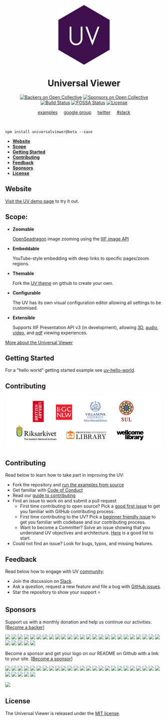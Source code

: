 
<p align="center">
    <img src="https://raw.githubusercontent.com/UniversalViewer/assets/master/logo.png">
    <h1 align="center">Universal Viewer</h1>
</p>

<p align="center">
    <a href="#backers"><img src="https://camo.githubusercontent.com/8f205f0459eaafbbcf78554ae3182da599b178b9/68747470733a2f2f6f70656e636f6c6c6563746976652e636f6d2f756e6976657273616c7669657765722f6261636b6572732f62616467652e737667" alt="Backers on Open Collective" data-canonical-src="https://opencollective.com/universalviewer/backers/badge.svg" style="max-width:100%;"></a>
    <a href="#sponsors"><img src="https://camo.githubusercontent.com/db8439fd8526d52fbc36437f988d0d8d8dd6913a/68747470733a2f2f6f70656e636f6c6c6563746976652e636f6d2f756e6976657273616c7669657765722f73706f6e736f72732f62616467652e737667" alt="Sponsors on Open Collective" data-canonical-src="https://opencollective.com/universalviewer/sponsors/badge.svg" style="max-width:100%;"></a>
    <a href="https://travis-ci.org/UniversalViewer/universalviewer" rel="nofollow"><img src="https://camo.githubusercontent.com/f8b81af36c9c573b23dff74a97943ae97f7c0aa9/68747470733a2f2f7472617669732d63692e6f72672f556e6976657273616c5669657765722f756e6976657273616c7669657765722e7376673f6272616e63683d6d6173746572" alt="Build Status" data-canonical-src="https://travis-ci.org/UniversalViewer/universalviewer.svg?branch=master" style="max-width:100%;"></a>
    <a href="https://app.fossa.io/projects/git%2Bgithub.com%2FUniversalViewer%2Funiversalviewer?ref=badge_shield" rel="nofollow"><img src="https://camo.githubusercontent.com/eedb4c09b3beed6d26cfef59a2ee31ce8e1c80d7/68747470733a2f2f6170702e666f7373612e696f2f6170692f70726f6a656374732f6769742532426769746875622e636f6d253246556e6976657273616c566965776572253246756e6976657273616c7669657765722e7376673f747970653d736869656c64" alt="FOSSA Status" data-canonical-src="https://app.fossa.io/api/projects/git%2Bgithub.com%2FUniversalViewer%2Funiversalviewer.svg?type=shield" style="max-width:100%;"></a>
    <a href="https://github.com/UniversalViewer/universalviewer/blob/master/LICENSE.txt"><img src="https://camo.githubusercontent.com/e80e20b31b4af7da8580f68d415779d250eee229/68747470733a2f2f696d672e736869656c64732e696f2f6e706d2f6c2f74687265652e737667" alt="License" data-canonical-src="https://img.shields.io/npm/l/universalviewer.svg" style="max-width:100%;"></a>
</p>

<!--
[![Backers on Open Collective](https://opencollective.com/universalviewer/backers/badge.svg)](#backers)
[![Sponsors on Open Collective](https://opencollective.com/universalviewer/sponsors/badge.svg)](#sponsors)
[![Build Status](https://travis-ci.org/UniversalViewer/universalviewer.svg?branch=master)](https://travis-ci.org/UniversalViewer/universalviewer) 
[![FOSSA Status](https://app.fossa.io/api/projects/git%2Bgithub.com%2FUniversalViewer%2Funiversalviewer.svg?type=shield)](https://app.fossa.io/projects/git%2Bgithub.com%2FUniversalViewer%2Funiversalviewer?ref=badge_shield)
&nbsp;&nbsp;
<a href="https://universalviewerinvite.herokuapp.com"><img src="https://worldvectorlogo.com/logos/slack.svg" width="60" /></a>
-->

<p align="center">
    <a href="http://universalviewer.io/examples/">examples</a>&nbsp;&nbsp;&nbsp;&nbsp;
    <a href="https://groups.google.com/forum/#!forum/universalviewer">google group</a>&nbsp;&nbsp;&nbsp;&nbsp;
    <a href="https://twitter.com/universalviewer">twitter</a>&nbsp;&nbsp;&nbsp;&nbsp;
    <a href="https://universalviewerinvite.herokuapp.com" rel="nofollow">#slack</a>
</p>

<br>

    npm install universalviewer@beta --save

- [**Website**](#website)
- [**Scope**](#scope)
- [**Getting Started**](#getting-started)
- [**Contributing**](#contributing)
- [**Feedback**](#feedback)
- [**Sponsors**](#sponsors)
- [**License**](#license)

## Website

[Visit the UV demo page](https://universalviewer.io/examples) to try it out.

## Scope:

- **Zoomable**
  <p><a href="https://openseadragon.github.io/">OpenSeadragon</a> image zooming using the <a href="http://iiif.io/api/image/2.0/">IIIF image API</a></p>
- **Embeddable**
  <p>YouTube-style embedding with deep links to specific pages/zoom regions.</p>
- **Themable**
  <p>Fork the <a href="https://github.com/UniversalViewer/uv-en-GB-theme">UV theme</a> on github to create your own.</p>
- **Configurable**
  <p>The UV has its own visual configuration editor allowing all settings to be customised.</p>
- **Extensible**
  <p>Supports IIIF Presentation API v3 (in development), allowing <a href="http://universalviewer.io/examples/?manifest=http://files.universalviewer.io/manifests/nelis/ecorche.json">3D</a>, <a href="http://universalviewer.io/examples/?manifest=http://wellcomelibrary.org/iiif/b17307922/manifest">audio</a>, <a href="http://universalviewer.io/examples/?manifest=http://wellcomelibrary.org/iiif/b16659090/manifest">video</a>, and <a href="http://universalviewer.io/examples/?manifest=http://wellcomelibrary.org/iiif/b17502792/manifest">pdf</a> viewing experiences.</p>

[More about the Universal Viewer](https://github.com/UniversalViewer/universalviewer/wiki/About)

## Getting Started

For a "hello world" getting started example see [uv-hello-world](https://github.com/UniversalViewer/uv-hello-world).

## Contributing

![Contributors](https://raw.githubusercontent.com/UniversalViewer/assets/master/contributors.jpg "Contributors")

## Contributing

Read below to learn how to take part in improving the UV:

- Fork the repository and [run the examples from source](#getting-started)
- Get familiar with [Code of Conduct](CODE_OF_CONDUCT.md)
- Read our [guide to contributing](CONTRIBUTING.md)
- Find an issue to work on and submit a pull request
  - First time contributing to open source? Pick a [good first issue](https://github.com/universalviewer/universalviewer/labels/good%20first%20issue) to get you familiar with GitHub contributing process.
  - First time contributing to the UV? Pick a [beginner friendly issue](https://github.com/universalviewer/universalviewer/labels/beginners) to get you familiar with codebase and our contributing process.
  - Want to become a Committer? Solve an issue showing that you understand UV objectives and architecture. [Here](https://github.com/universalviewer/universalviewer/labels/help%20wanted) is a good list to start.
- Could not find an issue? Look for bugs, typos, and missing features.

## Feedback

Read below how to engage with UV [community](COMMUNITY_TEAM.md):
- Join the discussion on [Slack](http://universalviewer.io/#contact).
- Ask a question, request a new feature and file a bug with [GitHub issues](https://github.com/universalviewer/universalviewer/issues/new).
- Star the repository to show your support ⭐

## Sponsors

Support us with a monthly donation and help us continue our activities. [[Become a backer](https://opencollective.com/universalviewer#backer)]

<a href="https://opencollective.com/universalviewer/backer/0/website" target="_blank"><img src="https://opencollective.com/universalviewer/backer/0/avatar.svg"></a>
<a href="https://opencollective.com/universalviewer/backer/1/website" target="_blank"><img src="https://opencollective.com/universalviewer/backer/1/avatar.svg"></a>
<a href="https://opencollective.com/universalviewer/backer/2/website" target="_blank"><img src="https://opencollective.com/universalviewer/backer/2/avatar.svg"></a>
<a href="https://opencollective.com/universalviewer/backer/3/website" target="_blank"><img src="https://opencollective.com/universalviewer/backer/3/avatar.svg"></a>
<a href="https://opencollective.com/universalviewer/backer/4/website" target="_blank"><img src="https://opencollective.com/universalviewer/backer/4/avatar.svg"></a>
<a href="https://opencollective.com/universalviewer/backer/5/website" target="_blank"><img src="https://opencollective.com/universalviewer/backer/5/avatar.svg"></a>
<a href="https://opencollective.com/universalviewer/backer/6/website" target="_blank"><img src="https://opencollective.com/universalviewer/backer/6/avatar.svg"></a>
<a href="https://opencollective.com/universalviewer/backer/7/website" target="_blank"><img src="https://opencollective.com/universalviewer/backer/7/avatar.svg"></a>
<a href="https://opencollective.com/universalviewer/backer/8/website" target="_blank"><img src="https://opencollective.com/universalviewer/backer/8/avatar.svg"></a>
<a href="https://opencollective.com/universalviewer/backer/9/website" target="_blank"><img src="https://opencollective.com/universalviewer/backer/9/avatar.svg"></a>
<a href="https://opencollective.com/universalviewer/backer/10/website" target="_blank"><img src="https://opencollective.com/universalviewer/backer/10/avatar.svg"></a>
<a href="https://opencollective.com/universalviewer/backer/11/website" target="_blank"><img src="https://opencollective.com/universalviewer/backer/11/avatar.svg"></a>
<a href="https://opencollective.com/universalviewer/backer/12/website" target="_blank"><img src="https://opencollective.com/universalviewer/backer/12/avatar.svg"></a>
<a href="https://opencollective.com/universalviewer/backer/13/website" target="_blank"><img src="https://opencollective.com/universalviewer/backer/13/avatar.svg"></a>
<a href="https://opencollective.com/universalviewer/backer/14/website" target="_blank"><img src="https://opencollective.com/universalviewer/backer/14/avatar.svg"></a>
<a href="https://opencollective.com/universalviewer/backer/15/website" target="_blank"><img src="https://opencollective.com/universalviewer/backer/15/avatar.svg"></a>
<a href="https://opencollective.com/universalviewer/backer/16/website" target="_blank"><img src="https://opencollective.com/universalviewer/backer/16/avatar.svg"></a>
<a href="https://opencollective.com/universalviewer/backer/17/website" target="_blank"><img src="https://opencollective.com/universalviewer/backer/17/avatar.svg"></a>
<a href="https://opencollective.com/universalviewer/backer/18/website" target="_blank"><img src="https://opencollective.com/universalviewer/backer/18/avatar.svg"></a>
<a href="https://opencollective.com/universalviewer/backer/19/website" target="_blank"><img src="https://opencollective.com/universalviewer/backer/19/avatar.svg"></a>
<a href="https://opencollective.com/universalviewer/backer/20/website" target="_blank"><img src="https://opencollective.com/universalviewer/backer/20/avatar.svg"></a>
<a href="https://opencollective.com/universalviewer/backer/21/website" target="_blank"><img src="https://opencollective.com/universalviewer/backer/21/avatar.svg"></a>
<a href="https://opencollective.com/universalviewer/backer/22/website" target="_blank"><img src="https://opencollective.com/universalviewer/backer/22/avatar.svg"></a>
<a href="https://opencollective.com/universalviewer/backer/23/website" target="_blank"><img src="https://opencollective.com/universalviewer/backer/23/avatar.svg"></a>
<a href="https://opencollective.com/universalviewer/backer/24/website" target="_blank"><img src="https://opencollective.com/universalviewer/backer/24/avatar.svg"></a>
<a href="https://opencollective.com/universalviewer/backer/25/website" target="_blank"><img src="https://opencollective.com/universalviewer/backer/25/avatar.svg"></a>
<a href="https://opencollective.com/universalviewer/backer/26/website" target="_blank"><img src="https://opencollective.com/universalviewer/backer/26/avatar.svg"></a>
<a href="https://opencollective.com/universalviewer/backer/27/website" target="_blank"><img src="https://opencollective.com/universalviewer/backer/27/avatar.svg"></a>
<a href="https://opencollective.com/universalviewer/backer/28/website" target="_blank"><img src="https://opencollective.com/universalviewer/backer/28/avatar.svg"></a>
<a href="https://opencollective.com/universalviewer/backer/29/website" target="_blank"><img src="https://opencollective.com/universalviewer/backer/29/avatar.svg"></a>

Become a sponsor and get your logo on our README on Github with a link to your site. [[Become a sponsor](https://opencollective.com/universalviewer#sponsor)]

<a href="https://opencollective.com/universalviewer/sponsor/0/website" target="_blank"><img src="https://opencollective.com/universalviewer/sponsor/0/avatar.svg"></a>
<a href="https://opencollective.com/universalviewer/sponsor/1/website" target="_blank"><img src="https://opencollective.com/universalviewer/sponsor/1/avatar.svg"></a>
<a href="https://opencollective.com/universalviewer/sponsor/2/website" target="_blank"><img src="https://opencollective.com/universalviewer/sponsor/2/avatar.svg"></a>
<a href="https://opencollective.com/universalviewer/sponsor/3/website" target="_blank"><img src="https://opencollective.com/universalviewer/sponsor/3/avatar.svg"></a>
<a href="https://opencollective.com/universalviewer/sponsor/4/website" target="_blank"><img src="https://opencollective.com/universalviewer/sponsor/4/avatar.svg"></a>
<a href="https://opencollective.com/universalviewer/sponsor/5/website" target="_blank"><img src="https://opencollective.com/universalviewer/sponsor/5/avatar.svg"></a>
<a href="https://opencollective.com/universalviewer/sponsor/6/website" target="_blank"><img src="https://opencollective.com/universalviewer/sponsor/6/avatar.svg"></a>
<a href="https://opencollective.com/universalviewer/sponsor/7/website" target="_blank"><img src="https://opencollective.com/universalviewer/sponsor/7/avatar.svg"></a>
<a href="https://opencollective.com/universalviewer/sponsor/8/website" target="_blank"><img src="https://opencollective.com/universalviewer/sponsor/8/avatar.svg"></a>
<a href="https://opencollective.com/universalviewer/sponsor/9/website" target="_blank"><img src="https://opencollective.com/universalviewer/sponsor/9/avatar.svg"></a>
<a href="https://opencollective.com/universalviewer/sponsor/10/website" target="_blank"><img src="https://opencollective.com/universalviewer/sponsor/10/avatar.svg"></a>
<a href="https://opencollective.com/universalviewer/sponsor/11/website" target="_blank"><img src="https://opencollective.com/universalviewer/sponsor/11/avatar.svg"></a>
<a href="https://opencollective.com/universalviewer/sponsor/12/website" target="_blank"><img src="https://opencollective.com/universalviewer/sponsor/12/avatar.svg"></a>
<a href="https://opencollective.com/universalviewer/sponsor/13/website" target="_blank"><img src="https://opencollective.com/universalviewer/sponsor/13/avatar.svg"></a>
<a href="https://opencollective.com/universalviewer/sponsor/14/website" target="_blank"><img src="https://opencollective.com/universalviewer/sponsor/14/avatar.svg"></a>
<a href="https://opencollective.com/universalviewer/sponsor/15/website" target="_blank"><img src="https://opencollective.com/universalviewer/sponsor/15/avatar.svg"></a>
<a href="https://opencollective.com/universalviewer/sponsor/16/website" target="_blank"><img src="https://opencollective.com/universalviewer/sponsor/16/avatar.svg"></a>
<a href="https://opencollective.com/universalviewer/sponsor/17/website" target="_blank"><img src="https://opencollective.com/universalviewer/sponsor/17/avatar.svg"></a>
<a href="https://opencollective.com/universalviewer/sponsor/18/website" target="_blank"><img src="https://opencollective.com/universalviewer/sponsor/18/avatar.svg"></a>
<a href="https://opencollective.com/universalviewer/sponsor/19/website" target="_blank"><img src="https://opencollective.com/universalviewer/sponsor/19/avatar.svg"></a>
<a href="https://opencollective.com/universalviewer/sponsor/20/website" target="_blank"><img src="https://opencollective.com/universalviewer/sponsor/20/avatar.svg"></a>
<a href="https://opencollective.com/universalviewer/sponsor/21/website" target="_blank"><img src="https://opencollective.com/universalviewer/sponsor/21/avatar.svg"></a>
<a href="https://opencollective.com/universalviewer/sponsor/22/website" target="_blank"><img src="https://opencollective.com/universalviewer/sponsor/22/avatar.svg"></a>
<a href="https://opencollective.com/universalviewer/sponsor/23/website" target="_blank"><img src="https://opencollective.com/universalviewer/sponsor/23/avatar.svg"></a>
<a href="https://opencollective.com/universalviewer/sponsor/24/website" target="_blank"><img src="https://opencollective.com/universalviewer/sponsor/24/avatar.svg"></a>
<a href="https://opencollective.com/universalviewer/sponsor/25/website" target="_blank"><img src="https://opencollective.com/universalviewer/sponsor/25/avatar.svg"></a>
<a href="https://opencollective.com/universalviewer/sponsor/26/website" target="_blank"><img src="https://opencollective.com/universalviewer/sponsor/26/avatar.svg"></a>
<a href="https://opencollective.com/universalviewer/sponsor/27/website" target="_blank"><img src="https://opencollective.com/universalviewer/sponsor/27/avatar.svg"></a>
<a href="https://opencollective.com/universalviewer/sponsor/28/website" target="_blank"><img src="https://opencollective.com/universalviewer/sponsor/28/avatar.svg"></a>
<a href="https://opencollective.com/universalviewer/sponsor/29/website" target="_blank"><img src="https://opencollective.com/universalviewer/sponsor/29/avatar.svg"></a>


<a href="https://github.com/UniversalViewer/universalviewer/graphs/contributors"><img src="https://opencollective.com/universalviewer/contributors.svg?width=890&button=false" /></a>

## License

The Universal Viewer is released under the [MIT license](https://github.com/UniversalViewer/universalviewer/blob/master/LICENSE.txt).

